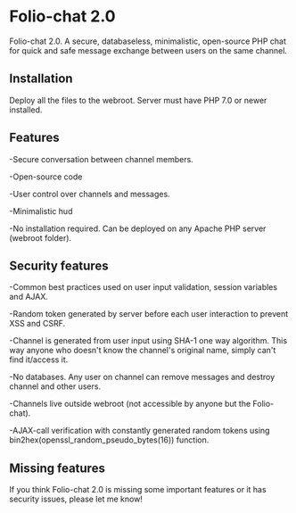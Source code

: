 <h1>Folio-chat 2.0</h1><p>

Folio-chat 2.0. A secure, databaseless, minimalistic, open-source PHP chat for quick and safe message exchange between users on the same channel.</p><h2>Installation</h2><p>Deploy all the files to the webroot. Server must have PHP 7.0 or newer installed.</p>


<h2>Features</h2>

<p>-Secure conversation between channel members.</p>
<p>-Open-source code</p>
<p>-User control over channels and messages.</p>
<p>-Minimalistic hud</p>
<p>-No installation required. Can be deployed on any Apache PHP server (webroot folder).</p>


<h2>Security features</h2>

<p>-Common best practices used on user input validation, session variables and AJAX.</p>
<p>-Random token generated by server before each user interaction to prevent XSS and CSRF.</p>
<p>-Channel is generated from user input using SHA-1 one way algorithm. This way anyone who doesn't know the channel's original name, simply can't find it/access it.</p>
<p>-No databases. Any user on channel can remove messages and destroy channel and other users.</p>
<p>-Channels live outside webroot (not accessible by anyone but the Folio-chat).</p>
<p>-AJAX-call verification with constantly generated random tokens using bin2hex(openssl_random_pseudo_bytes(16)) function.</p>

<h2>Missing features</h2>
<p>If you think Folio-chat 2.0 is missing some important features or it has security issues, please let me know!</p>
